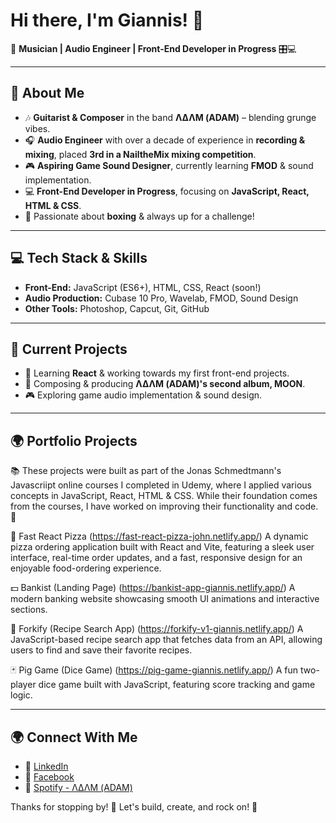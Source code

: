 # Hi there, I'm Giannis! 👋

🎸 **Musician | Audio Engineer | Front-End Developer in Progress** 🎛️💻

---

## 🚀 About Me
- 🎶 **Guitarist & Composer** in the band **ΛΔΛΜ (ADAM)** – blending grunge vibes.
- 🎧 **Audio Engineer** with over a decade of experience in **recording & mixing**, placed **3rd in a NailtheMix mixing competition**.
- 🎮 **Aspiring Game Sound Designer**, currently learning **FMOD** & sound implementation.
- 💻 **Front-End Developer in Progress**, focusing on **JavaScript, React, HTML & CSS**.
- 🥊 Passionate about **boxing** & always up for a challenge!

---

## 💻 Tech Stack & Skills
- **Front-End:** JavaScript (ES6+), HTML, CSS, React (soon!)
- **Audio Production:** Cubase 10 Pro, Wavelab, FMOD, Sound Design
- **Other Tools:** Photoshop, Capcut, Git, GitHub

---

## 📌 Current Projects
- 🚀 Learning **React** & working towards my first front-end projects.
- 🎵 Composing & producing **ΛΔΛΜ (ADAM)'s second album, MOON**.
- 🎮 Exploring game audio implementation & sound design.

---

## 🌍 Portfolio Projects

📚 These projects were built as part of the Jonas Schmedtmann's Javascriipt online courses I completed in Udemy,
where I applied various concepts in JavaScript, React, HTML & CSS. While their foundation comes from the courses,
I have worked on improving their functionality and code. 🚀

🍕 Fast React Pizza (https://fast-react-pizza-john.netlify.app/)
A dynamic pizza ordering application built with React and Vite, featuring a sleek user interface,
real-time order updates, and a fast, responsive design for an enjoyable food-ordering experience.

💵 Bankist (Landing Page) (https://bankist-app-giannis.netlify.app/)
A modern banking website showcasing smooth UI animations and interactive sections.

🍝 Forkify (Recipe Search App) (https://forkify-v1-giannis.netlify.app/)
A JavaScript-based recipe search app that fetches data from an API, allowing users to find and save their favorite recipes.

🃏 Pig Game (Dice Game) (https://pig-game-giannis.netlify.app/)
A fun two-player dice game built with JavaScript, featuring score tracking and game logic.

---

## 🌍 Connect With Me
- 💼 [LinkedIn](https://www.linkedin.com/in/%CE%B3%CE%B9%CE%AC%CE%BD%CE%BD%CE%B7%CF%82-%CF%86%CE%BF%CF%85%CF%81%CE%AF%CE%BA%CE%B7%CF%82-a51457326/)
- 📸 [Facebook](https://www.facebook.com/giannis.fourikis.94)
- 🎸 [Spotify - ΛΔΛΜ (ADAM)](https://spoti.fi/2YiEPxZ)

Thanks for stopping by! 🚀 Let's build, create, and rock on! 🎸

